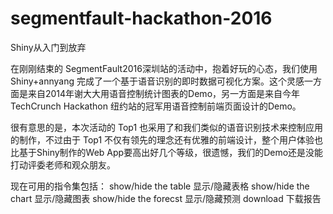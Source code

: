 # segmentfault-hackathon-2016
Shiny从入门到放弃

在刚刚结束的 SegmentFault2016深圳站的活动中，抱着好玩的心态，我们使用Shiny+annyang 完成了一个基于语音识别的即时数据可视化方案。这个灵感一方面是来自2014年谢大大用语音控制统计图表的Demo，另一方面是来自今年TechCrunch Hackathon 纽约站的冠军用语音控制前端页面设计的Demo。

很有意思的是，本次活动的 Top1 也采用了和我们类似的语音识别技术来控制应用的制作，不过由于 Top1 不仅有领先的理念还有优雅的前端设计，整个用户体验也比基于Shiny制作的Web App要高出好几个等级，很遗憾，我们的Demo还是没能打动评委老师和观众朋友。

现在可用的指令集包括：
show/hide the table    显示/隐藏表格
show/hide the chart    显示/隐藏图表
show/hide the forecst  显示/隐藏预测
download              下载报告
